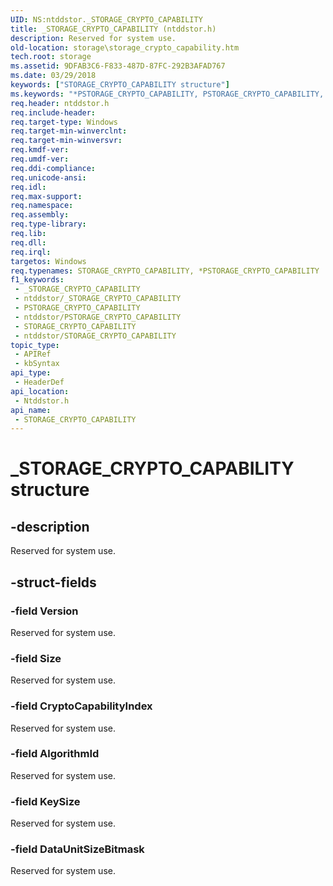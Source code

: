 ```yaml
---
UID: NS:ntddstor._STORAGE_CRYPTO_CAPABILITY
title: _STORAGE_CRYPTO_CAPABILITY (ntddstor.h)
description: Reserved for system use.
old-location: storage\storage_crypto_capability.htm
tech.root: storage
ms.assetid: 9DFAB3C6-F833-487D-87FC-292B3AFAD767
ms.date: 03/29/2018
keywords: ["STORAGE_CRYPTO_CAPABILITY structure"]
ms.keywords: "*PSTORAGE_CRYPTO_CAPABILITY, PSTORAGE_CRYPTO_CAPABILITY, PSTORAGE_CRYPTO_CAPABILITY structure pointer [Storage Devices], STORAGE_CRYPTO_CAPABILITY, STORAGE_CRYPTO_CAPABILITY structure [Storage Devices], _STORAGE_CRYPTO_CAPABILITY, ntddstor/PSTORAGE_CRYPTO_CAPABILITY, ntddstor/STORAGE_CRYPTO_CAPABILITY, storage.storage_crypto_capability"
req.header: ntddstor.h
req.include-header: 
req.target-type: Windows
req.target-min-winverclnt: 
req.target-min-winversvr: 
req.kmdf-ver: 
req.umdf-ver: 
req.ddi-compliance: 
req.unicode-ansi: 
req.idl: 
req.max-support: 
req.namespace: 
req.assembly: 
req.type-library: 
req.lib: 
req.dll: 
req.irql: 
targetos: Windows
req.typenames: STORAGE_CRYPTO_CAPABILITY, *PSTORAGE_CRYPTO_CAPABILITY
f1_keywords:
 - _STORAGE_CRYPTO_CAPABILITY
 - ntddstor/_STORAGE_CRYPTO_CAPABILITY
 - PSTORAGE_CRYPTO_CAPABILITY
 - ntddstor/PSTORAGE_CRYPTO_CAPABILITY
 - STORAGE_CRYPTO_CAPABILITY
 - ntddstor/STORAGE_CRYPTO_CAPABILITY
topic_type:
 - APIRef
 - kbSyntax
api_type:
 - HeaderDef
api_location:
 - Ntddstor.h
api_name:
 - STORAGE_CRYPTO_CAPABILITY
---
```


# _STORAGE_CRYPTO_CAPABILITY structure


## -description

Reserved for system use.

## -struct-fields

### -field Version

Reserved for system use.

### -field Size

Reserved for system use.

### -field CryptoCapabilityIndex

Reserved for system use.

### -field AlgorithmId

Reserved for system use.

### -field KeySize

Reserved for system use.

### -field DataUnitSizeBitmask

Reserved for system use.


